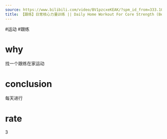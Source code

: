 ```yaml
---
source: https://www.bilibili.com/video/BV1pzcxeKEAK/?spm_id_from=333.1007.top_right_bar_window_default_collection.content.click
title: 【跟练】日常核心力量训练 || Daily Home Workout For Core Strength (Beginner Friendly)
---
```


#运动 #跟练
# why
找一个跟练在家运动

# conclusion
每天进行

# rate
3
